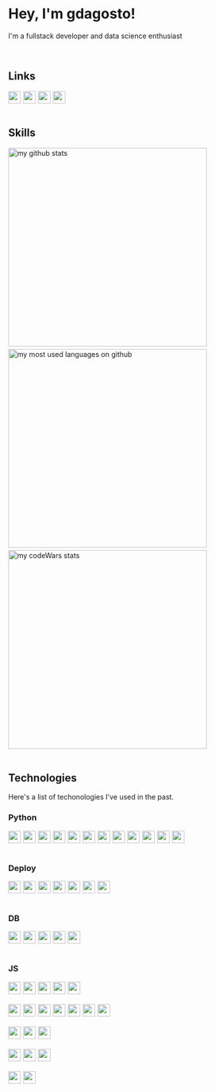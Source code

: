 # Hey, I'm gdagosto!

I'm a fullstack developer and data science enthusiast


<br/>

## Links
<div class='row socialMedia'> 
   <a href="https://www.linkedin.com/in/gabriel-dagosto/" target="_blank"><img src="https://img.shields.io/badge/LinkedIn-0077B5?style=for-the-badge&logo=linkedin&logoColor=white"></a> 
  <a href="https://www.instagram.com/gabrieldagosto/" target="_blank"><img src="https://img.shields.io/badge/Instagram-E4405F?style=for-the-badge&logo=instagram&logoColor=white" ></a>
  <a href="https://www.codewars.com/users/gdagosto/" target="_blank"><img src="https://img.shields.io/badge/Codewars-B1361E?style=for-the-badge&logo=Codewars&logoColor=white" ></a>
  <a href="https://stackoverflow.com/users/12368402/gabriel-dagosto" target="_blank"><img src="https://img.shields.io/badge/Stack_Overflow-FE7A16?style=for-the-badge&logo=stack-overflow&logoColor=white" ></a>
</div>

<br/>

## Skills
<div class='skills'>
  <img src="https://github-readme-stats.vercel.app/api?username=gdagosto&count_private=true&show_icons=true&hide=stars&theme=tokyonight" alt="my github stats"/>

  <img src="https://github-readme-stats.vercel.app/api/top-langs/?username=gdagosto&hide=jupyter%20notebook&layout=compact&theme=tokyonight" alt="my most used languages on github"/>


  <img alt='my codeWars stats' src="https://www.codewars.com/users/gdagosto/badges/small"/>
</div>

<br/>

## Technologies

Here's a list of techonologies I've used in the past.

### Python
<div class='technologies'>
  <div class='row'>
    <img src='https://img.shields.io/badge/Python-FFD43B?style=for-the-badge&logo=python&logoColor=blue'>
    <img src='https://img.shields.io/badge/Numpy-777BB4?style=for-the-badge&logo=numpy&logoColor=white'>
    <img src='https://img.shields.io/badge/Pandas-2C2D72?style=for-the-badge&logo=pandas&logoColor=white'>
    <img src='https://img.shields.io/badge/scikit_learn-F7931E?style=for-the-badge&logo=scikit-learn&logoColor=white'>
    <img src='https://img.shields.io/badge/Plotly-239120?style=for-the-badge&logo=plotly&logoColor=white'>
    <img src='https://img.shields.io/badge/Flask-000000?style=for-the-badge&logo=flask&logoColor=white'>
    <img src='https://img.shields.io/badge/Jupyter-F37626.svg?&style=for-the-badge&logo=Jupyter&logoColor=white'>
    <img src='https://img.shields.io/badge/Selenium-43B02A?style=for-the-badge&logo=Selenium&logoColor=white'>
    <img src='https://img.shields.io/badge/OpenCV-27338e?style=for-the-badge&logo=OpenCV&logoColor=white'>
    <img src='https://img.shields.io/badge/pipenv-FFD43B?style=for-the-badge&logoColor=white'>
    <img src='https://img.shields.io/badge/optuna-184786?style=for-the-badge&logoColor=white'>
    <img src='https://img.shields.io/badge/Beautiful Soup-CCCCCC?style=for-the-badge&logoColor=white'>
  </div>
</div>

<br/>


### Deploy

<div class='technologies'>
  <div class='row'>
    <img src='https://img.shields.io/badge/Docker-2CA5E0?style=for-the-badge&logo=docker&logoColor=white'>
    <img src='https://img.shields.io/badge/Heroku-430098?style=for-the-badge&logo=heroku&logoColor=white'>
    <img src='https://img.shields.io/badge/Amazon_AWS-FF9900?style=for-the-badge&logo=amazonaws&logoColor=white'>
    <img src='https://img.shields.io/badge/Google_Cloud-4285F4?style=for-the-badge&logo=google-cloud&logoColor=white'>
    <img src='https://img.shields.io/badge/Digital_Ocean-0080FF?style=for-the-badge&logo=DigitalOcean&logoColor=white'>
    <img src='https://img.shields.io/badge/Vercel-000000?style=for-the-badge&logo=vercel&logoColor=white'>
    <img src='https://img.shields.io/badge/Databricks-FF3621?style=for-the-badge&logo=Databricks&logoColor=white'>
  </div>
</div>
<br/>

### DB

<div class='technologies'>
  <div class='row'>
    <img src='https://img.shields.io/badge/Microsoft%20SQL%20Server-CC2927?style=for-the-badge&logo=microsoft%20sql%20server&logoColor=white'>
    <img src='https://img.shields.io/badge/PostgreSQL-316192?style=for-the-badge&logo=postgresql&logoColor=white'>
    <img src='https://img.shields.io/badge/redis-%23DD0031.svg?&style=for-the-badge&logo=redis&logoColor=white'>
    <img src='https://img.shields.io/badge/SQLite-07405E?style=for-the-badge&logo=sqlite&logoColor=white'>
    <img src='https://img.shields.io/badge/MongoDB-4EA94B?style=for-the-badge&logo=mongodb&logoColor=white'>
  </div>
</div>
<br/>

### JS
<div class='technologies'>
  <div class='row'>
    <img src='https://img.shields.io/badge/Svelte-4A4A55?style=for-the-badge&logo=svelte&logoColor=FF3E00&logoWidth=15'>
    <img src='https://img.shields.io/badge/React-20232A?style=for-the-badge&logo=react&logoColor=61DAFB&logoWidth=15'>
    <img src='https://img.shields.io/badge/Redux-593D88?style=for-the-badge&logo=redux&logoColor=white&logoWidth=15'>
    <img src='https://img.shields.io/badge/Redux%20saga-86d46b?style=for-the-badge&logo=redux%20saga&logoColor=white&logoWidth=15'>
    <img src='https://img.shields.io/badge/jQuery-0769AD?style=for-the-badge&logo=jquery&logoColor=white
'>
  </div>
  <div class='row'>
    <img src='https://img.shields.io/badge/Node.js-339933?style=for-the-badge&logo=nodedotjs&logoColor=white'>
    <img src='https://img.shields.io/badge/Express.js-000000?style=for-the-badge&logo=express&logoColor=white'>
    <img src='https://img.shields.io/badge/Electron-2B2E3A?style=for-the-badge&logo=electron&logoColor=9FEAF9'>
    <img src='https://img.shields.io/badge/GraphQl-E10098?style=for-the-badge&logo=graphql&logoColor=white'>
    <img src='https://img.shields.io/badge/Socket.io-010101?&style=for-the-badge&logo=Socket.io&logoColor=white'>
    <img src='https://img.shields.io/badge/JWT-000000?style=for-the-badge&logo=JSON%20web%20tokens&logoColor=white
'>
    <img src='https://img.shields.io/badge/Insomnia-5849be?style=for-the-badge&logo=Insomnia&logoColor=white'>
  </div>
  <div class='row'>
    <img src='https://img.shields.io/badge/Sass-CC6699?style=for-the-badge&logo=sass&logoColor=white'>
    <img src='https://img.shields.io/badge/storybook-FF4785?style=for-the-badge&logo=storybook&logoColor=white'>
    <img src='https://img.shields.io/badge/styled--components-DB7093?style=for-the-badge&logo=styled-components&logoColor=white'>
  </div>
  <div class='row'>
    <img src='https://img.shields.io/badge/rollup-EC4A3F?style=for-the-badge&logo=rollup.js&logoColor=white'>
    <img src='https://img.shields.io/badge/Vite-B73BFE?style=for-the-badge&logo=vite&logoColor=FFD62E'>
    <img src='https://img.shields.io/badge/Webpack-8DD6F9?style=for-the-badge&logo=Webpack&logoColor=white'>
  </div>
  <div class='row'>
    <img src='https://img.shields.io/badge/npm-CB3837?style=for-the-badge&logo=npm&logoColor=white'>
    <img src='https://img.shields.io/badge/Yarn-2C8EBB?style=for-the-badge&logo=yarn&logoColor=white'>
  </div>

</div>


<style>

  .technologies {
    display: flex;
    flex-direction: column;
    row-gap: 20px;
    width: 400px;
  }
  .row {
    display: flex;
    gap: 5px;
    flex-wrap: wrap;
  }
  

  .socialMedia img {
    height: 25px;
  }

  .technologies i {
    font-size: 50px;
  }
  .technologies img {
    height: 25px;
  }

  .skills {
    display: flex;
    flex-direction: column;
    row-gap: 5px;
  }
  .skills img {
    width: 400px;
  }


</style>

<link rel="stylesheet" href="https://cdn.jsdelivr.net/gh/devicons/devicon@latest/devicon.min.css">
